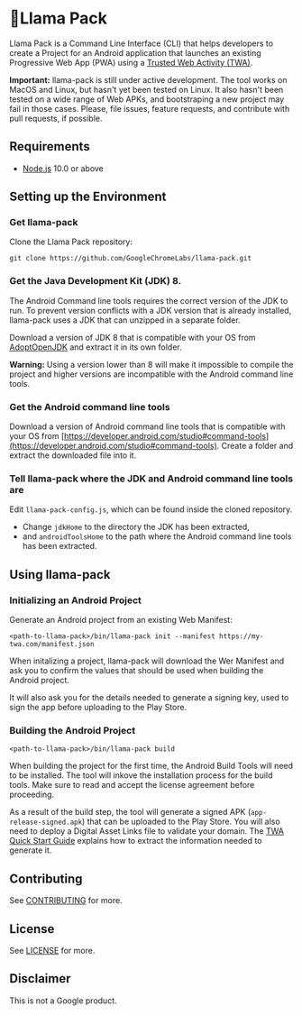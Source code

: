 <!---

  Copyright 2019 Google Inc. All Rights Reserved.
 
   Licensed under the Apache License, Version 2.0 (the "License");
   you may not use this file except in compliance with the License.
   You may obtain a copy of the License at
 
       http://www.apache.org/licenses/LICENSE-2.0
 
   Unless required by applicable law or agreed to in writing, software
   distributed under the License is distributed on an "AS IS" BASIS,
   WITHOUT WARRANTIES OR CONDITIONS OF ANY KIND, either express or implied.
   See the License for the specific language governing permissions and
   limitations under the License.
-->
# 🦙Llama Pack

Llama Pack is a Command Line Interface (CLI) that helps developers to create
a Project for an Android application that launches an existing Progressive Web App (PWA) using a
[Trusted Web Activity (TWA)](https://developers.google.com/web/updates/2019/02/using-twa).

**Important:** llama-pack is still under active development. The tool works on MacOS and Linux,
but hasn't yet been tested on Linux. It also hasn't been tested on a wide range of Web APKs,
and bootstraping a new project may fail in those cases. Please, file issues, feature requests,
and contribute with pull requests, if possible.

## Requirements
- [Node.js](https://nodejs.org/en/) 10.0 or above

## Setting up the Environment
### Get llama-pack
Clone the Llama Pack repository:

```shell
git clone https://github.com/GoogleChromeLabs/llama-pack.git
```

### Get the Java Development Kit (JDK) 8.
The Android Command line tools requires the correct version of the JDK to run. To prevent version
conflicts with a JDK version that is already installed, llama-pack uses a JDK that can unzipped in
a separate folder.

Download a version of JDK 8 that is compatible with your OS from
[AdoptOpenJDK](https://adoptopenjdk.net/releases.html?variant=openjdk8&jvmVariant=hotspot)
and extract it in its own folder.

**Warning:** Using a version lower than 8 will make it impossible to compile the project and higher
versions are incompatible with the Android command line tools.

### Get the Android command line tools
Download a version of Android command line tools that is compatible with your OS from
[https://developer.android.com/studio#command-tools](https://developer.android.com/studio#command-tools).
Create a folder and extract the downloaded file into it.

### Tell llama-pack where the JDK and Android command line tools are
Edit `llama-pack-config.js`, which can be found inside the cloned repository. 
   - Change `jdkHome` to the directory the JDK has been extracted,
   - and `androidToolsHome` to the path where the Android command line tools has been
    extracted.

## Using llama-pack
### Initializing an Android Project
Generate an Android project from an existing Web Manifest:

```shell
<path-to-llama-pack>/bin/llama-pack init --manifest https://my-twa.com/manifest.json
```

When initalizing a project, llama-pack will download the Wer Manifest and ask you to confirm
the values that should be used when building the Android project.

It will also ask you for the details needed to generate a signing key, used to sign the
app before uploading to the Play Store.

### Building the Android Project
```shell
<path-to-llama-pack>/bin/llama-pack build
```

When building the project for the first time, the Android Build Tools will need to be installed.
The tool will inkove the installation process for the build tools. Make sure to read and accept
the license agreement before proceeding.

As a result of the build step, the tool will generate a signed APK (`app-release-signed.apk`)
that can be uploaded to the Play Store. You will also need to deploy a Digital Asset Links file to
validate your domain. The
[TWA Quick Start Guide](https://developers.google.com/web/updates/2019/08/twas-quickstart#creating-your-asset-link-file)
explains how to extract the information needed to generate it.

## Contributing

See [CONTRIBUTING](./CONTRIBUTING.md) for more.

## License

See [LICENSE](./LICENSE) for more.

## Disclaimer

This is not a Google product.

